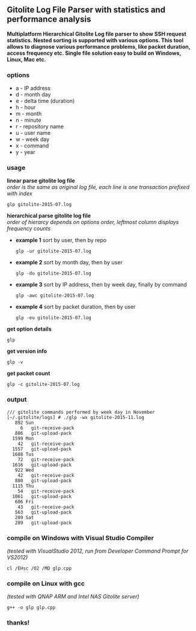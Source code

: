 ## Gitolite Log File Parser with statistics and performance analysis
**Multiplatform Hierarchical Gitolite Log file parser to show SSH request statistics. Nested sorting is supported with various options. This tool allows to diagnose various performance problems, like packet duration, access frequency etc. Single file solution easy to build on Windows, Linux, Mac etc.**
### options
* a - IP address
* d - month day
* e - delta time (duration)
* h - hour
* m - month
* n - minute
* r - repository name
* u - user name
* w - week day
* x - command
* y - year

### usage

**linear parse gitolite log file**  
  *order is the same as original log file, each line is one transaction prefixed with index*
  ```
  glp gitolite-2015-07.log
  ```
**hierarchical parse gitolite log file**  
  *order of hierarcy depends on options order, leftmost column displays frequency counts*

* **example 1** sort by user, then by repo  
  ```
  glp -ur gitolite-2015-07.log
  ```
* **example 2** sort by month day, then by user  
  ```
  glp -du gitolite-2015-07.log
  ```
* **example 3** sort by IP address, then by week day, finally by command  
  ```
  glp -awc gitolite-2015-07.log
  ```
* **example 4** sort by packet duration, then by user  
  ```
  glp -eu gitolite-2015-07.log
  ```

**get option details**
  ```
  glp
  ```
**get version info**
  ```
  glp -v
  ```
**get packet count**
  ```
  glp -c gitolite-2015-07.log
  ```

### output
```
/// gitolite commands performed by week day in November
[~/.gitolite/logs] # ./glp -wx gitolite-2015-11.log
   892 Sun
     6   git-receive-pack
   886   git-upload-pack
  1599 Mon
    42   git-receive-pack
  1557   git-upload-pack
  1688 Tus
    72   git-receive-pack
  1616   git-upload-pack
   922 Wed
    42   git-receive-pack
   880   git-upload-pack
  1115 Thu
    54   git-receive-pack
  1061   git-upload-pack
   606 Fri
    43   git-receive-pack
   563   git-upload-pack
   289 Sat
   289   git-upload-pack
```

### compile on Windows with Visual Studio Compiler
*(tested with VisualStudio 2012, run from Developer Command Prompt for VS2012)*
  ```
  cl /EHsc /O2 /MD glp.cpp
  ```
### compile on Linux with gcc
*(tested with QNAP ARM and Intel NAS Gitolite server)*
  ```
  g++ -o glp glp.cpp
  ```
### thanks!
